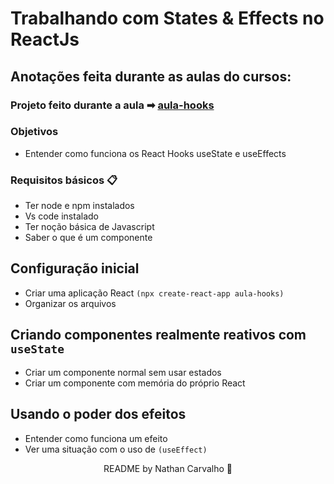 # Trabalhando com States & Effects no ReactJs

## Anotações feita durante as aulas do cursos:

###  Projeto feito durante a aula ➡ [aula-hooks](https://github.com/CarvalhoNathan/ReactJS/tree/main/Hooks/aula-hooks)

### Objetivos

- Entender como funciona os React Hooks useState e useEffects

### Requisitos básicos 📋

- Ter node e npm instalados
- Vs code instalado
- Ter noção básica de Javascript
- Saber o que é um componente

## Configuração inicial

- Criar uma aplicação React ``(npx create-react-app aula-hooks)``
- Organizar os arquivos

## Criando componentes realmente reativos com ``useState``

- Criar um componente normal sem usar estados
- Criar um componente com memória do próprio React

## Usando o poder dos efeitos

- Entender como funciona um efeito 
- Ver uma situação com o uso de ``(useEffect)``

<p align="center">
  README by Nathan Carvalho 🚀</b>
  <br>
</p>

